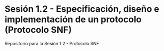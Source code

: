 # Sesión 1.2 - Especificación, diseño e implementación de un protocolo (Protocolo SNF)
Repositorio para la Sesión 1.2 - Protocolo SNF

